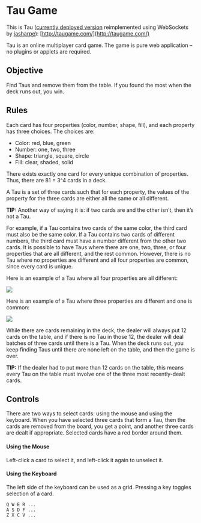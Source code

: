 Tau Game
========

This is Tau ([currently deployed version](https://github.com/jasharpe/websockettau) reimplemented using WebSockets by [jasharpe](http://github.com/jasharpe)): [http://taugame.com/](http://taugame.com/)

Tau is an online multiplayer card game. The game is pure web application – no plugins or applets are required.

Objective
---------

Find Taus and remove them from the table. If you found the most when the deck runs out, you win.

Rules
-----

Each card has four properties (color, number, shape, fill), and each property has three choices. The choices are:

* Color: red, blue, green
* Number: one, two, three
* Shape: triangle, square, circle
* Fill: clear, shaded, solid

There exists exactly one card for every unique combination of properties. Thus, there are 81 = 3^4 cards in a deck.

A Tau is a set of three cards such that for each property, the values of the property for the three cards are either all the same or all different.

**TIP:** Another way of saying it is: if two cards are and the other isn’t, then it’s not a Tau.

For example, if a Tau contains two cards of the same color, the third card must also be the same color. If a Tau contains two cards of different numbers, the third card must have a number different from the other two cards. It is possible to have Taus where there are one, two, three, or four properties that are all different, and the rest common. However, there is no Tau where no properties are different and all four properties are common, since every card is unique.

Here is an example of a Tau where all four properties are all different:

![](https://github.com/aralibhai/tau/raw/master/web/images/example-all-different.png)

Here is an example of a Tau where three properties are different and one is common:

![](https://github.com/aralibhai/tau/raw/master/web/images/example-one-common.png)

While there are cards remaining in the deck, the dealer will always put 12 cards on the table, and if there is no Tau in those 12, the dealer will deal batches of three cards until there is a Tau. When the deck runs out, you keep finding Taus until there are none left on the table, and then the game is over.

**TIP:** If the dealer had to put more than 12 cards on the table, this means every Tau on the table must involve one of the three most recently-dealt cards.

Controls
--------

There are two ways to select cards: using the mouse and using the keyboard. When you have selected three cards that form a Tau, then the cards are removed from the board, you get a point, and another three cards are dealt if appropriate. Selected cards have a red border around them.

#### Using the Mouse
Left-click a card to select it, and left-click it again to unselect it.

#### Using the Keyboard
The left side of the keyboard can be used as a grid. Pressing a key toggles selection of a card.

    Q W E R ...
    A S D F ...
    Z X C V ...


